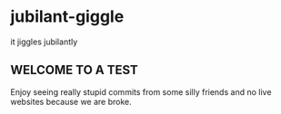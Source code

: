 # jubilant-giggle
it jiggles jubilantly

## WELCOME TO A TEST
Enjoy seeing really stupid commits from some silly friends and no live websites because we are broke.